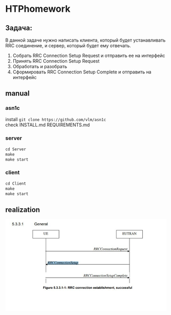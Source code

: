# HTPhomework
## Задача:
В данной задаче нужно написать клиента, который будет устанавливать RRC соединение, и сервер, который будет ему отвечать.
1. Собрать RRC Connection Setup Request и отправить ее на интерфейс
2. Принять RRC Connection Setup Request
3. Обработать и разобрать
4. Сформировать RRC Connection Setup Complete и отправить на интерфейс

## manual
### asn1c 
install ```git clone https://github.com/vlm/asn1c```    
check INSTALL.md REQUIREMENTS.md
### server
    cd Server
    make
    make start
### client 
    cd Client
    make
    make start
## realization
![reliserealization](image.png)

    